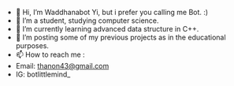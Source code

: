 - 👋 Hi, I’m Waddhanabot Yi, but i prefer you calling me Bot. :)
- 👀 I’m a student, studying computer science. 
- 🌱 I’m currently learning advanced data structure in C++.
- 💞️ I’m posting some of my previous projects as in the educational purposes. 
- 📫 How to reach me :
- Email: thanon43@gmail.com
- IG: botlittlemind_

<!---
WBotCS/WBotCS is a ✨ special ✨ repository because its `README.md` (this file) appears on your GitHub profile.
You can click the Preview link to take a look at your changes.
--->
